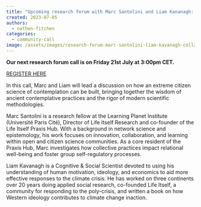 ```yaml
---
title: "Upcoming research forum with Marc Santolini and Liam Kananagh: Collaborative Citizen Science"
created: 2023-07-05
authors: 
  - nathen-fitchen
categories: 
  - community-call
image: /assets/images/research-forum-marc-santolini-liam-kavanagh-collaborative-citizen-science.jpg
---
```


**Our next research forum call is on Friday 21st July at 3:00pm CET.**

[REGISTER HERE](https://us02web.zoom.us/meeting/register/tZAkduqvqzgqGN3Q2xytYcFB-emg2ocZ6W-H )

In this call, Marc and Liam will lead a discussion on how an extreme citizen science of contemplation can be built, bringing together the wisdom of ancient contemplative practices and the rigor of modern scientific methodologies.

Marc Santolini is a research fellow at the Learning Planet Institute (Université Paris Cité), Director of Life Itself Research and co-founder of the Life Itself Praxis Hub. With a background in network science and epistemology, his work focuses on innovation, collaboration, and learning within open and citizen science communities. As a core resident of the Praxis Hub, Marc investigates how collective practices impact relational well-being and foster group self-regulatory processes. 

Liam Kavanagh is a Cognitive & Social Scientist devoted to using his understanding of human motivation, ideology, and economics to aid more effective responses to the climate crisis. He has worked on three continents over 20 years doing applied social research, co-founded Life Itself, a community for responding to the poly-crisis, and written a book on how Western ideology contributes to climate change inaction.